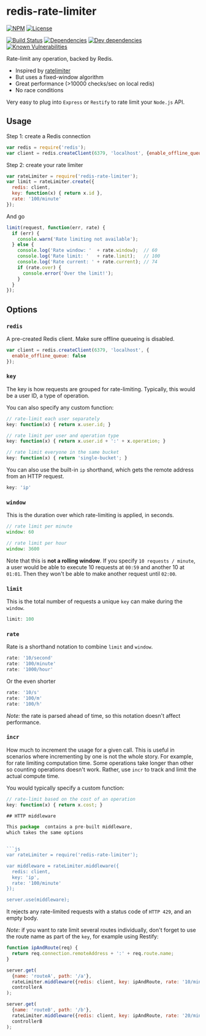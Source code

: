 # redis-rate-limiter

[![NPM](http://img.shields.io/npm/v/redis-rate-limiter.svg?style=flat)](https://npmjs.org/package/redis-rate-limiter)
[![License](http://img.shields.io/npm/l/redis-rate-limiter.svg?style=flat)](https://github.com/TabDigital/redis-rate-limiter)

[![Build Status](http://img.shields.io/travis/TabDigital/redis-rate-limiter.svg?style=flat)](http://travis-ci.org/TabDigital/redis-rate-limiter)
[![Dependencies](http://img.shields.io/david/TabDigital/redis-rate-limiter.svg?style=flat)](https://david-dm.org/TabDigital/redis-rate-limiter)
[![Dev dependencies](http://img.shields.io/david/dev/TabDigital/redis-rate-limiter.svg?style=flat)](https://david-dm.org/TabDigital/redis-rate-limiter)
[![Known Vulnerabilities](https://snyk.io/package/npm/redis-rate-limiter/badge.svg)](https://snyk.io/package/npm/redis-rate-limiter)

Rate-limit any operation, backed by Redis.

- Inspired by [ratelimiter](https://www.npmjs.org/package/ratelimiter)
- But uses a fixed-window algorithm
- Great performance (>10000 checks/sec on local redis)
- No race conditions

Very easy to plug into `Express` or `Restify` to rate limit your `Node.js` API.

## Usage

Step 1: create a Redis connection

```js
var redis = require('redis');
var client = redis.createClient(6379, 'localhost', {enable_offline_queue: false});
```

Step 2: create your rate limiter

```js
var rateLimiter = require('redis-rate-limiter');
var limit = rateLimiter.create({
  redis: client,
  key: function(x) { return x.id },
  rate: '100/minute'
});
```

And go

```js
limit(request, function(err, rate) {
  if (err) {
    console.warn('Rate limiting not available');
  } else {
    console.log('Rate window: '  + rate.window);  // 60
    console.log('Rate limit: '   + rate.limit);   // 100
    console.log('Rate current: ' + rate.current); // 74
    if (rate.over) {
      console.error('Over the limit!');
    }
  }
});
```

## Options

### `redis`

A pre-created Redis client.
Make sure offline queueing is disabled.

```js
var client = redis.createClient(6379, 'localhost', {
  enable_offline_queue: false
});
```

### `key`

The key is how requests are grouped for rate-limiting.
Typically, this would be a user ID, a type of operation.

You can also specify any custom function:

```js
// rate-limit each user separately
key: function(x) { return x.user.id; }

// rate limit per user and operation type
key: function(x) { return x.user.id + ':' + x.operation; }

// rate limit everyone in the same bucket
key: function(x) { return 'single-bucket'; }
```

You can also use the built-in `ip` shorthand, which gets the remote address from an HTTP request.

```js
key: 'ip'
```

### `window`

This is the duration over which rate-limiting is applied, in seconds.

```js
// rate limit per minute
window: 60

// rate limit per hour
window: 3600
```

Note that this is **not a rolling window**.
If you specify `10 requests / minute`, a user would be able
to execute 10 requests at `00:59` and another 10 at `01:01`.
Then they won't be able to make another request until `02:00`.


### `limit`

This is the total number of requests a unique `key` can make during the `window`.

```js
limit: 100
```

### `rate`

Rate is a shorthand notation to combine `limit` and `window`.

```js
rate: '10/second'
rate: '100/minute'
rate: '1000/hour'
```

Or the even shorter

```js
rate: '10/s'
rate: '100/m'
rate: '100/h'
```

*Note:* the rate is parsed ahead of time, so this notation doesn't affect performance.

### `incr`

How much to increment the usage for a given call. This is useful in scenarios where incrementing by
one is not the whole story.  For example, for rate limiting computation time.  Some operations take
longer than other so counting operations doesn't work.  Rather, use `incr` to track and limit the
actual compute time.

You would typically specify a custom function:

```js
// rate-limit based on the cost of an operation
key: function(x) { return x.cost; }

## HTTP middleware

This package  contains a pre-built middleware,
which takes the same options


```js
var rateLimiter = require('redis-rate-limiter');

var middleware = rateLimiter.middleware({
  redis: client,
  key: 'ip',
  rate: '100/minute'
});

server.use(middleware);
```

It rejects any rate-limited requests with a status code of `HTTP 429`,
and an empty body.

*Note:* if you want to rate limit several routes individually, don't forget to use the route name as part of the `key`, for example using Restify:

```js
function ipAndRoute(req) {
  return req.connection.remoteAddress + ':' + req.route.name;
}

server.get(
  {name: 'routeA', path: '/a'},
  rateLimiter.middleware({redis: client, key: ipAndRoute, rate: '10/minute'}),
  controllerA
);

server.get(
  {name: 'routeB', path: '/b'},
  rateLimiter.middleware({redis: client, key: ipAndRoute, rate: '20/minute'}),
  controllerB
);
```
